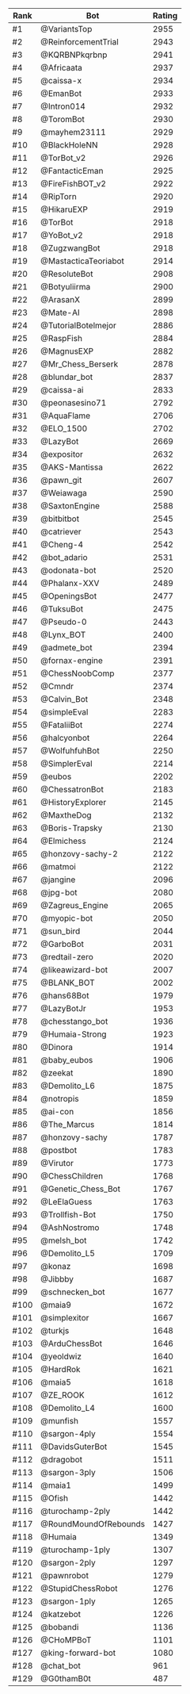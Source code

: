 Rank|Bot|Rating
---|---|---
#1|@VariantsTop|2955
#2|@ReinforcementTrial|2943
#3|@KQRBNPkqrbnp|2941
#4|@Africaata|2937
#5|@caissa-x|2934
#6|@EmanBot|2933
#7|@Intron014|2932
#8|@ToromBot|2930
#9|@mayhem23111|2929
#10|@BlackHoleNN|2928
#11|@TorBot_v2|2926
#12|@FantacticEman|2925
#13|@FireFishBOT_v2|2922
#14|@RipTorn|2920
#15|@HikaruEXP|2919
#16|@TorBot|2918
#17|@YoBot_v2|2918
#18|@ZugzwangBot|2918
#19|@MastacticaTeoriabot|2914
#20|@ResoluteBot|2908
#21|@Botyuliirma|2900
#22|@ArasanX|2899
#23|@Mate-AI|2898
#24|@TutorialBotelmejor|2886
#25|@RaspFish|2884
#26|@MagnusEXP|2882
#27|@Mr_Chess_Berserk|2878
#28|@blundar_bot|2837
#29|@caissa-ai|2833
#30|@peonasesino71|2792
#31|@AquaFlame|2706
#32|@ELO_1500|2702
#33|@LazyBot|2669
#34|@expositor|2632
#35|@AKS-Mantissa|2622
#36|@pawn_git|2607
#37|@Weiawaga|2590
#38|@SaxtonEngine|2588
#39|@bitbitbot|2545
#40|@catriever|2543
#41|@Cheng-4|2542
#42|@bot_adario|2531
#43|@odonata-bot|2520
#44|@Phalanx-XXV|2489
#45|@OpeningsBot|2477
#46|@TuksuBot|2475
#47|@Pseudo-0|2443
#48|@Lynx_BOT|2400
#49|@admete_bot|2394
#50|@fornax-engine|2391
#51|@ChessNoobComp|2377
#52|@Cmndr|2374
#53|@Calvin_Bot|2348
#54|@simpleEval|2283
#55|@FataliiBot|2274
#56|@halcyonbot|2264
#57|@WolfuhfuhBot|2250
#58|@SimplerEval|2214
#59|@eubos|2202
#60|@ChessatronBot|2183
#61|@HistoryExplorer|2145
#62|@MaxtheDog|2132
#63|@Boris-Trapsky|2130
#64|@Elmichess|2124
#65|@honzovy-sachy-2|2122
#66|@matmoi|2122
#67|@jangine|2096
#68|@jpg-bot|2080
#69|@Zagreus_Engine|2065
#70|@myopic-bot|2050
#71|@sun_bird|2044
#72|@GarboBot|2031
#73|@redtail-zero|2020
#74|@likeawizard-bot|2007
#75|@BLANK_BOT|2002
#76|@hans68Bot|1979
#77|@LazyBotJr|1953
#78|@chesstango_bot|1936
#79|@Humaia-Strong|1923
#80|@Dinora|1914
#81|@baby_eubos|1906
#82|@zeekat|1890
#83|@Demolito_L6|1875
#84|@notropis|1859
#85|@ai-con|1856
#86|@The_Marcus|1814
#87|@honzovy-sachy|1787
#88|@postbot|1783
#89|@Virutor|1773
#90|@ChessChildren|1768
#91|@Genetic_Chess_Bot|1767
#92|@LeElaGuess|1763
#93|@Trollfish-Bot|1750
#94|@AshNostromo|1748
#95|@melsh_bot|1742
#96|@Demolito_L5|1709
#97|@konaz|1698
#98|@Jibbby|1687
#99|@schnecken_bot|1677
#100|@maia9|1672
#101|@simplexitor|1667
#102|@turkjs|1648
#103|@ArduChessBot|1646
#104|@yeoldwiz|1640
#105|@HardRok|1621
#106|@maia5|1618
#107|@ZE_ROOK|1612
#108|@Demolito_L4|1600
#109|@munfish|1557
#110|@sargon-4ply|1554
#111|@DavidsGuterBot|1545
#112|@dragobot|1511
#113|@sargon-3ply|1506
#114|@maia1|1499
#115|@Ofish|1442
#116|@turochamp-2ply|1442
#117|@RoundMoundOfRebounds|1427
#118|@Humaia|1349
#119|@turochamp-1ply|1307
#120|@sargon-2ply|1297
#121|@pawnrobot|1279
#122|@StupidChessRobot|1276
#123|@sargon-1ply|1265
#124|@katzebot|1226
#125|@bobandi|1136
#126|@CHoMPBoT|1101
#127|@king-forward-bot|1080
#128|@chat_bot|961
#129|@G0thamB0t|487
